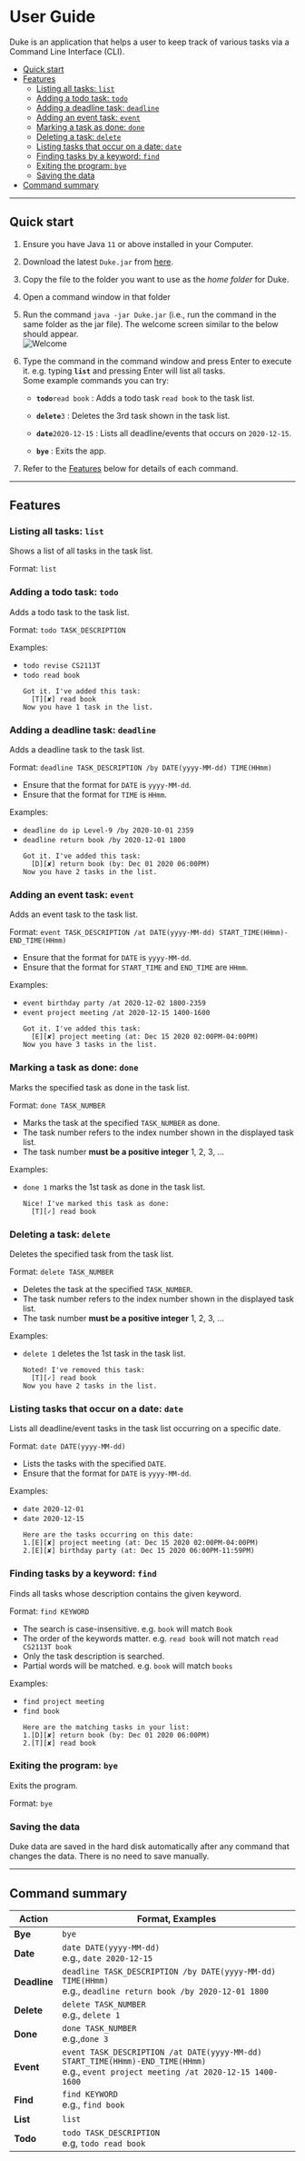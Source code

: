 # User Guide
Duke is an application that helps a user to keep track of various tasks via a Command Line Interface (CLI).

* [Quick start](#quick-start)
* [Features](#features)
  * [Listing all tasks: `list`](#listing-all-tasks-list)
  * [Adding a todo task: `todo`](#adding-a-todo-task-todo)
  * [Adding a deadline task: `deadline`](#adding-a-deadline-task-deadline)
  * [Adding an event task: `event`](#adding-an-event-task-event)
  * [Marking a task as done: `done`](#marking-a-task-as-done-done)
  * [Deleting a task: `delete`](#deleting-a-task-delete)
  * [Listing tasks that occur on a date: `date`](#listing-tasks-that-occur-on-a-date-date)
  * [Finding tasks by a keyword: `find`](#finding-tasks-by-a-keyword-find)
  * [Exiting the program: `bye`](#exiting-the-program-bye)
  * [Saving the data](#saving-the-data)
* [Command summary](#command-summary)

--------------------------------------------------------------------------------------------------------------------

## Quick start

1. Ensure you have Java `11` or above installed in your Computer.

2. Download the latest `Duke.jar` from [here](https://github.com/Jane-Ng/ip/releases).

3. Copy the file to the folder you want to use as the _home folder_ for Duke.

4. Open a command window in that folder

5. Run the command `java -jar Duke.jar` (i.e., run the command in the same folder as the jar file). The welcome screen similar to the below should appear.<br>
   ![Welcome](images/Welcome.png)
   
6. Type the command in the command window and press Enter to execute it. e.g. typing **`list`** and pressing Enter will list all tasks.<br>
   Some example commands you can try:
   
   * **`todo`**`read book` : Adds a todo task `read book` to the task list.
  
   * **`delete`**`3` : Deletes the 3rd task shown in the task list.
   
   * **`date`**`2020-12-15` : Lists all deadline/events that occurs on `2020-12-15`.
   
   * **`bye`** : Exits the app.
   
7. Refer to the [Features](#features) below for details of each command.

--------------------------------------------------------------------------------------------------------------------
   
## Features 

### Listing all tasks: `list`

Shows a list of all tasks in the task list.

Format: `list`

### Adding a todo task: `todo`

Adds a todo task to the task list.

Format: `todo TASK_DESCRIPTION`

Examples: 
* `todo revise CS2113T`
* `todo read book`
  ```
  Got it. I've added this task:
    [T][✘] read book
  Now you have 1 task in the list.
  ```

### Adding a deadline task: `deadline`

Adds a deadline task to the task list.

Format: `deadline TASK_DESCRIPTION /by DATE(yyyy-MM-dd) TIME(HHmm)`

* Ensure that the format for `DATE` is `yyyy-MM-dd`.
* Ensure that the format for `TIME` is `HHmm`.

Examples:
* `deadline do ip Level-9 /by 2020-10-01 2359`
* `deadline return book /by 2020-12-01 1800`
  ```
  Got it. I've added this task:
    [D][✘] return book (by: Dec 01 2020 06:00PM)
  Now you have 2 tasks in the list.
  ```

### Adding an event task: `event`

Adds an event task to the task list.

Format: `event TASK_DESCRIPTION /at DATE(yyyy-MM-dd) START_TIME(HHmm)-END_TIME(HHmm)`

* Ensure that the format for `DATE` is `yyyy-MM-dd`.
* Ensure that the format for `START_TIME` and `END_TIME` are `HHmm`.

Examples:
* `event birthday party /at 2020-12-02 1800-2359`
* `event project meeting /at 2020-12-15 1400-1600`
  ```
  Got it. I've added this task:
    [E][✘] project meeting (at: Dec 15 2020 02:00PM-04:00PM)
  Now you have 3 tasks in the list.
  ```

### Marking a task as done: `done`

Marks the specified task as done in the task list.

Format: `done TASK_NUMBER`

* Marks the task at the specified `TASK_NUMBER` as done.
* The task number refers to the index number shown in the displayed task list.
* The task number **must be a positive integer** 1, 2, 3, ...

Examples:
* `done 1` marks the 1st task as done in the task list.
  ```
  Nice! I've marked this task as done:
    [T][✓] read book
  ```

### Deleting a task: `delete`

Deletes the specified task from the task list.

Format: `delete TASK_NUMBER`

* Deletes the task at the specified `TASK_NUMBER`.
* The task number refers to the index number shown in the displayed task list.
* The task number **must be a positive integer** 1, 2, 3, ...

Examples:
* `delete 1` deletes the 1st task in the task list.
  ```
  Noted! I've removed this task:
    [T][✓] read book
  Now you have 2 tasks in the list.
  ```

### Listing tasks that occur on a date: `date`

Lists all deadline/event tasks in the task list occurring on a specific date.

Format: `date DATE(yyyy-MM-dd)`

* Lists the tasks with the specified `DATE`.
* Ensure that the format for `DATE` is `yyyy-MM-dd`.

Examples:
* `date 2020-12-01`
* `date 2020-12-15`
  ```
  Here are the tasks occurring on this date:
  1.[E][✘] project meeting (at: Dec 15 2020 02:00PM-04:00PM)
  2.[E][✘] birthday party (at: Dec 15 2020 06:00PM-11:59PM)
  ```

### Finding tasks by a keyword: `find`

Finds all tasks whose description contains the given keyword.

Format: `find KEYWORD`

* The search is case-insensitive. e.g. `book` will match `Book`
* The order of the keywords matter. e.g. `read book` will not match `read CS2113T book`
* Only the task description is searched.
* Partial words will be matched. e.g. `book` will match `books`

Examples:
* `find project meeting`
* `find book`
  ```
  Here are the matching tasks in your list:
  1.[D][✘] return book (by: Dec 01 2020 06:00PM)
  2.[T][✘] read book
  ```

### Exiting the program: `bye`

Exits the program.

Format: `bye`

### Saving the data
Duke data are saved in the hard disk automatically after any command that changes the data. There is no need to save manually.

--------------------------------------------------------------------------------------------------------------------

## Command summary

Action | Format, Examples
--------|------------------
**Bye** | `bye`
**Date** | `date DATE(yyyy-MM-dd)`<br> e.g., `date 2020-12-15`
**Deadline** | `deadline TASK_DESCRIPTION /by DATE(yyyy-MM-dd) TIME(HHmm)`<br> e.g., `deadline return book /by 2020-12-01 1800`
**Delete** | `delete TASK_NUMBER`<br> e.g., `delete 1`
**Done** | `done TASK_NUMBER`<br> e.g.,`done 3`
**Event** | `event TASK_DESCRIPTION /at DATE(yyyy-MM-dd) START_TIME(HHmm)-END_TIME(HHmm)`<br> e.g., `event project meeting /at 2020-12-15 1400-1600`
**Find** | `find KEYWORD`<br> e.g., `find book`
**List** | `list`
**Todo** | `todo TASK_DESCRIPTION`<br> e.g, `todo read book`
